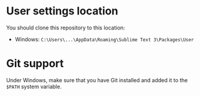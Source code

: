 # User settings location

You should clone this repository to this location:

* Windows: `C:\Users\...\AppData\Roaming\Sublime Text 3\Packages\User`

# Git support

Under Windows, make sure that you have Git installed and added it to the `$PATH` system variable.
